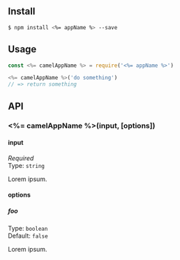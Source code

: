 
## Install

```bash
$ npm install <%= appName %> --save
```

## Usage

```js
const <%= camelAppName %> = require('<%= appName %>')

<%= camelAppName %>('do something')
// => return something
```

## API

### <%= camelAppName %>(input, [options])

#### input

*Required*<br>
Type: `string`

Lorem ipsum.

#### options

##### foo

Type: `boolean`<br>
Default: `false`

Lorem ipsum.
